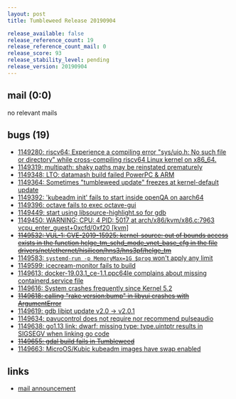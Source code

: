 ```yaml
---
layout: post
title: Tumbleweed Release 20190904

release_available: false
release_reference_count: 19
release_reference_count_mail: 0
release_score: 93
release_stability_level: pending
release_version: 20190904
---
```


## mail (0:0)

no relevant mails

## bugs (19)

<!--more-->

- [1149280: riscv64: Experience a compiling error "sys/uio.h: No such file or directory" while cross-compiling riscv64 Linux kernel on x86_64.](https://bugzilla.opensuse.org/show_bug.cgi?id=1149280)
- [1149319: multipath: shaky paths may be reinstated prematurely](https://bugzilla.opensuse.org/show_bug.cgi?id=1149319)
- [1149348: LTO: datamash build failed PowerPC & ARM](https://bugzilla.opensuse.org/show_bug.cgi?id=1149348)
- [1149364: Sometimes "tumbleweed update" freezes at kernel-default update](https://bugzilla.opensuse.org/show_bug.cgi?id=1149364)
- [1149392: 'kubeadm init' fails to start inside openQA on aarch64](https://bugzilla.opensuse.org/show_bug.cgi?id=1149392)
- [1149396: octave fails to exec octave-gui](https://bugzilla.opensuse.org/show_bug.cgi?id=1149396)
- [1149449: start using libsource-highlight.so for gdb](https://bugzilla.opensuse.org/show_bug.cgi?id=1149449)
- [1149450: WARNING: CPU: 4 PID: 5017 at arch/x86/kvm/x86.c:7963 vcpu_enter_guest+0xcfd/0xf20 \[kvm\]](https://bugzilla.opensuse.org/show_bug.cgi?id=1149450)
- ~~[1149532: VUL-1: CVE-2019-15925: kernel-source: out of bounds access exists in the function hclge_tm_schd_mode_vnet_base_cfg in the file drivers/net/ethernet/hisilicon/hns3/hns3pf/hclge_tm](https://bugzilla.opensuse.org/show_bug.cgi?id=1149532)~~
- [1149583: `systemd-run -p MemoryMax=1G $prog` won't apply any limit](https://bugzilla.opensuse.org/show_bug.cgi?id=1149583)
- [1149599: icecream-monitor fails to build](https://bugzilla.opensuse.org/show_bug.cgi?id=1149599)
- [1149613: docker-19.03.1_ce-1.1.ppc64le complains about missing containerd.service file](https://bugzilla.opensuse.org/show_bug.cgi?id=1149613)
- [1149616: System crashes frequently since Kernel 5.2](https://bugzilla.opensuse.org/show_bug.cgi?id=1149616)
- ~~[1149618: calling "rake version:bump" in libyui crashes with ArgumentError](https://bugzilla.opensuse.org/show_bug.cgi?id=1149618)~~
- [1149619: gdb libipt update v2.0 -> v2.0.1](https://bugzilla.opensuse.org/show_bug.cgi?id=1149619)
- [1149634: pavucontrol does not require nor recommend pulseaudio](https://bugzilla.opensuse.org/show_bug.cgi?id=1149634)
- [1149638: go1.13 link: dwarf: missing type: type.uintptr results in SIGSEGV when linking go code](https://bugzilla.opensuse.org/show_bug.cgi?id=1149638)
- ~~[1149655: gdal build fails in Tumbleweed](https://bugzilla.opensuse.org/show_bug.cgi?id=1149655)~~
- [1149663: MicroOS/Kubic kubeadm images have swap enabled](https://bugzilla.opensuse.org/show_bug.cgi?id=1149663)



## links

- [mail announcement](https://lists.opensuse.org/opensuse-factory/2019-09/msg00065.html)
